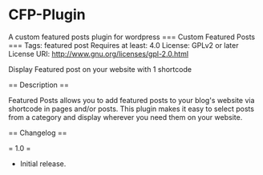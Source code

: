 # CFP-Plugin
A custom featured posts plugin for wordpress
=== Custom Featured Posts ===
Tags: featured post
Requires at least: 4.0
License: GPLv2 or later
License URI: http://www.gnu.org/licenses/gpl-2.0.html

Display Featured post on your website with 1 shortcode

== Description ==

Featured Posts allows you to add featured posts to your blog's website via shortcode in pages and/or posts.
This plugin makes it easy to select posts from a category and display wherever you need them on your website.

== Changelog ==

= 1.0 =
* Initial release.
